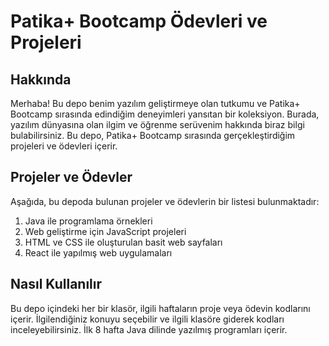 # Patika+ Bootcamp Ödevleri ve Projeleri

## Hakkında

Merhaba! Bu depo benim yazılım geliştirmeye olan tutkumu ve Patika+ Bootcamp sırasında edindiğim deneyimleri yansıtan bir koleksiyon. Burada, yazılım dünyasına olan ilgim ve öğrenme serüvenim hakkında biraz bilgi bulabilirsiniz. Bu depo, Patika+ Bootcamp sırasında gerçekleştirdiğim projeleri ve ödevleri içerir. 

## Projeler ve Ödevler

Aşağıda, bu depoda bulunan projeler ve ödevlerin bir listesi bulunmaktadır:

1. Java ile programlama örnekleri
2. Web geliştirme için JavaScript projeleri
3. HTML ve CSS ile oluşturulan basit web sayfaları
4. React ile yapılmış web uygulamaları

## Nasıl Kullanılır

Bu depo içindeki her bir klasör, ilgili haftaların proje veya ödevin kodlarını içerir. İlgilendiğiniz konuyu seçebilir ve ilgili klasöre giderek kodları inceleyebilirsiniz.
İlk 8 hafta Java dilinde yazılmış programları içerir.


